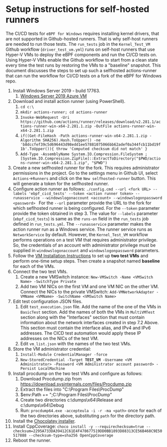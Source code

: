 # Setup instructions for self-hosted runners

The CI/CD tests for `eBPF for Windows` requires installing kernel drivers, that are not supported in Github-hosted runners.
That is why self-host runners are needed to run those tests. The `run_tests` job in the `Kernel_Test_VM` Github workflow (`driver_test_vm.yml`) runs on self-host runners that use Hyper-V VMs to deploy the eBPF components and run the CI/CD tests on. Using Hyper-V VMs enable the Github workflow to start from a clean state every time the test runs by restoring the VMs to a "baseline" snapshot.
This document discusses the steps to set up such a selfhosted actions-runner that can run the workflow for CI/CD tests on a fork of the eBPF for Windows repo.

1) Install Windows Server 2019 - build 17763.
   1) [Windows Server 2019 Azure VM](https://portal.azure.com/#create/Microsoft.WindowsServer2019Datacenter-ARM)
2) Download and install action runner (using PowerShell).
   1) ```cd c:\```
   2) ```mkdir actions-runner; cd actions-runner```
   3) ```Invoke-WebRequest -Uri https://github.com/actions/runner/releases/download/v2.281.1/actions-runner-win-x64-2.281.1.zip -OutFile actions-runner-win-x64-2.281.1.zip```
   4) ```if((Get-FileHash -Path actions-runner-win-x64-2.281.1.zip -Algorithm SHA256).Hash.ToUpper() -ne 'b8dccfef39c5d696443d98edd1ee57881075066bb62adef0a344fcb11bd19f1b'.ToUpper()){ throw 'Computed checksum did not match' }```
   5) ```Add-Type -AssemblyName System.IO.Compression.FileSystem ; [System.IO.Compression.ZipFile]::ExtractToDirectory("$PWD/actions-runner-win-x64-2.281.1.zip", "$PWD")```
3) Create a new selfhosted runner for the fork. This requires administrator permissions in the project. Go to the settings menu in Github UI, select `Actions`->`Runners` and click on the `New selfhosted-runner` button. This will generate a token for the selfhosted runner.
4) Configure action runner as follows:
   ```./config.cmd --url <fork URL> --labels 'ebpf_cicd_tests' --token <action runner token> --runasservice --windowslogonaccount <account> --windowslogonpassword <password> ```
   For the `--url` parameter provide the URL to the fork for which seflhosted runner is being configured.
   For the `--token` parameter provide the token obtained in step 3.
   The value for `--labels` parameter (`ebpf_cicd_tests`) is same as the `runs-on` field in the `run_tests` job defined in `run_tests.yml`.
   The `--runasservice` parameter makes the action runner run as a Windows service. The runner service runs as
   `NetworkService` by default. However, the `Kernel_Test_VM` workflow performs operations on a test VM that requires
   administrator privilege. So, the credentials of an account with administrator privilege must be supplied in
   `windowslogonaccount` and `windowslogonpassword` parameters.
6) Follow the [VM Installation Instructions](vm-setup.md) to set up **two test VMs** and perform one-time setup steps. Then create a snapshot named **baseline** for each of the VMs.
7) Connect the two test VMs.
   1) Create a new VMSwitch instance: `New-VMSwitch -Name <VMSwitch Name> -SwitchType Private`
   2) Add two VM NICs on the first VM and one VM NIC on the other VM. Connect the NICs to the private VMSwitch: `Add-VMNetworkAdapter -VMName <VMName> -SwitchName <VMSwitch Name>`
8) Edit test configuration JSON files.
   1) Edit `test_execution.json` file. Add the name of the one of the VMs in `BasicTest` section. Add the names of both the VMs in `MultiVMTest` section along with the "Interfaces" section that must contain information about the network interfaces created in step 7.2 Above. This section must contain the interface alias, and IPv4 and IPv6 addresses. The CICD test automation would apply these IP addresses on the NICs of the test VM.
   2) Edit `vm_list.json` with the names of the two test VMs.
9) Store the VM administrator credential:
   1) `Install-Module CredentialManager -force`
   2) `New-StoredCredential -Target `**`TEST_VM`**` -Username <VM Administrator> -Password <VM Administrator account password> -Persist LocalMachine`
10) Install procdump on the two test VMs and configure as follows:
    1) Download Procdump.zip from https://download.sysinternals.com/files/Procdump.zip
    2) Extract the files into "C:\Program Files\ProcDump"
    3) $env:Path += ";C:\Program Files\ProcDump"
    4) Create two directories c:\dumps\x64\Release and c:\dumps\x64\Debug
    5) Run: `procdump64.exe -accepteula -i -r -ma <path>` once for each of the two directories above, substituting `path` for the directory path.
11) Install the [Chocolatey installer](https://chocolatey.org/install).
12) Install CppCoverage:
```choco install -y --requirechecksum=true --checksum=2295A733DA39412C61E4F478677519DD0BB1893D88313CE56B468C9E50517888 --checksum-type=sha256 OpenCppCoverage```
13) Reboot the runner.
